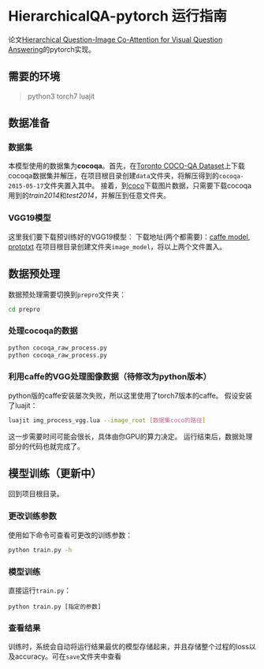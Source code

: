 # HierarchicalQA-pytorch 运行指南
论文[Hierarchical Question-Image Co-Attention for Visual Question Answering](http://papers.nips.cc/paper/6202-hierarchical-question-image-co-attention-for-visual-question-answering)的pytorch实现。

## 需要的环境
> python3
> torch7
> luajit

## 数据准备
### 数据集
本模型使用的数据集为**cocoqa**。首先，在[Toronto COCO-QA Dataset](http://www.cs.toronto.edu/~mren/research/imageqa/data/cocoqa/)上下载cocoqa数据集并解压，在项目根目录创建`data`文件夹，将解压得到的`cocoqa-2015-05-17`文件夹置入其中。
接着，到[coco](http://cocodataset.org/#download)下载图片数据，只需要下载cocoqa用到的*train2014*和*test2014*，并解压到任意文件夹。

### VGG19模型
这里我们要下载预训练好的VGG19模型：
下载地址(两个都需要)：[caffe model](http://www.robots.ox.ac.uk/~vgg/software/very_deep/caffe/VGG_ILSVRC_19_layers.caffemodel), [prototxt](https://gist.githubusercontent.com/ksimonyan/3785162f95cd2d5fee77/raw/bb2b4fe0a9bb0669211cf3d0bc949dfdda173e9e/VGG_ILSVRC_19_layers_deploy.prototxt)
在项目根目录创建文件夹`image_model`，将以上两个文件置入。

## 数据预处理
数据预处理需要切换到`prepro`文件夹：
```bash
cd prepro
```
### 处理cocoqa的数据
```bash
python cocoqa_raw_process.py
python cocoqa_raw_process.py
```

### 利用caffe的VGG处理图像数据（待修改为python版本）
python版的caffe安装屡次失败，所以这里使用了torch7版本的caffe。
假设安装了luajit：
```bash
luajit img_process_vgg.lua --image_root [数据集coco的路径]
```
这一步需要时间可能会很长，具体由你GPU的算力决定。
运行结束后，数据处理部分的代码也就完成了。

## 模型训练（更新中）
回到项目根目录。
### 更改训练参数
使用如下命令可查看可更改的训练参数：
```bash
python train.py -h
```

### 模型训练
直接运行`train.py`：
```
python train.py [指定的参数]
```

### 查看结果
训练时，系统会自动将运行结果最优的模型存储起来，并且存储整个过程的loss以及accuracy。可在`save`文件夹中查看